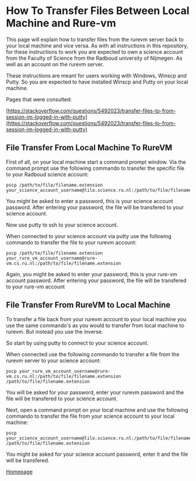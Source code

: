 
# How To Transfer Files Between Local Machine and Rure-vm

This page will explain how to transfer files from the rurevm server back to your local machine and vice versa. As with all instructions in this repository, for these instructions to work you are expected to own a science account from the Faculty of Science from the Radboud university of Nijmegen. As well as an account on the rurevm server. 

These instructions are meant for users working with Windows, Winscp and Putty. So you are expected to have installed Winscp and Putty on your local machine.

Pages that were consulted:

[https://stackoverflow.com/questions/5492023/transfer-files-to-from-session-im-logged-in-with-putty](https://stackoverflow.com/questions/5492023/transfer-files-to-from-session-im-logged-in-with-putty)

## File Transfer From Local Machine To RureVM

First of all, on your local machine start a command prompt window. Via the command prompt use the following commando to transfer the specific file to your Radboud science account:

```
pscp /path/to/file/filename.extension your_science_account_username@lilo.science.ru.nl:/path/to/file/filename.extension 
```

You might be asked to enter a password, this is your science account password.
After entering your password, the file will be transfered to your science account.

Now use putty to ssh to your science account.

When connected to your science account via putty use the following commando to transfer the file to your rurevm account:

```
pscp /path/to/file/filename.extension your_rure_vm_account_username@rure-vm.cs.ru.nl:/path/to/file/filename.extension
```

Again, you might be asked to enter your password, this is your rure-vm account password.
After entering your password, the file will be transfered to your rure-vm account

## File Transfer From RureVM to Local Machine

To transfer a file back from your rurevm account to your local machine you use the same commando's as you would to transfer from local machine to rurevm. But instead you use the inverse.

So start by using putty to connect to your science account.

When connected use the following commando to transfer a file from the rurevm server to your science account:

```
pscp your_rure_vm_account_username@rure-vm.cs.ru.nl:/path/to/file/filename.extension /path/to/file/filename.extension
```

You will be asked for your password, enter your rurevm password and the file will be transfered to your science account.

Next, open a command prompt on your local machine and use the following commando to transfer the file from your science account to your local machine:

```
pscp your_science_account_username@lilo.science.ru.nl:/path/to/file/filename.extension /path/to/file/filename.extension
```

You might be asked for your science account password, enter it and the file will be transfered.

[Homepage](http://tomjanssengroesbeek.nl/Master_Thesis_CoAs_BM25_BERT/)
